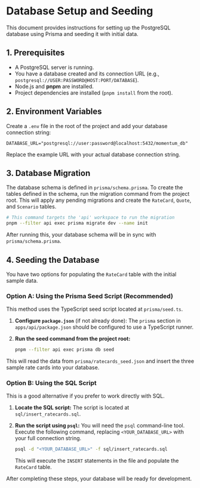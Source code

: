 # Database Setup and Seeding

This document provides instructions for setting up the PostgreSQL database using Prisma and seeding it with initial data.

## 1. Prerequisites

-   A PostgreSQL server is running.
-   You have a database created and its connection URL (e.g., `postgresql://USER:PASSWORD@HOST:PORT/DATABASE`).
-   Node.js and **pnpm** are installed.
-   Project dependencies are installed (`pnpm install` from the root).

## 2. Environment Variables

Create a `.env` file in the root of the project and add your database connection string:

```
DATABASE_URL="postgresql://user:password@localhost:5432/momentum_db"
```

Replace the example URL with your actual database connection string.

## 3. Database Migration

The database schema is defined in `prisma/schema.prisma`. To create the tables defined in the schema, run the migration command from the project root. This will apply any pending migrations and create the `RateCard`, `Quote`, and `Scenario` tables.

```bash
# This command targets the 'api' workspace to run the migration
pnpm --filter api exec prisma migrate dev --name init
```

After running this, your database schema will be in sync with `prisma/schema.prisma`.

## 4. Seeding the Database

You have two options for populating the `RateCard` table with the initial sample data.

### Option A: Using the Prisma Seed Script (Recommended)

This method uses the TypeScript seed script located at `prisma/seed.ts`.

1.  **Configure `package.json`** (if not already done):
    The `prisma` section in `apps/api/package.json` should be configured to use a TypeScript runner.

2.  **Run the seed command from the project root:**
    ```bash
    pnpm --filter api exec prisma db seed
    ```

This will read the data from `prisma/ratecards_seed.json` and insert the three sample rate cards into your database.

### Option B: Using the SQL Script

This is a good alternative if you prefer to work directly with SQL.

1.  **Locate the SQL script:** The script is located at `sql/insert_ratecards.sql`.

2.  **Run the script using `psql`:**
    You will need the `psql` command-line tool. Execute the following command, replacing `<YOUR_DATABASE_URL>` with your full connection string.

    ```bash
    psql -d "<YOUR_DATABASE_URL>" -f sql/insert_ratecards.sql
    ```

    This will execute the `INSERT` statements in the file and populate the `RateCard` table.

After completing these steps, your database will be ready for development.
